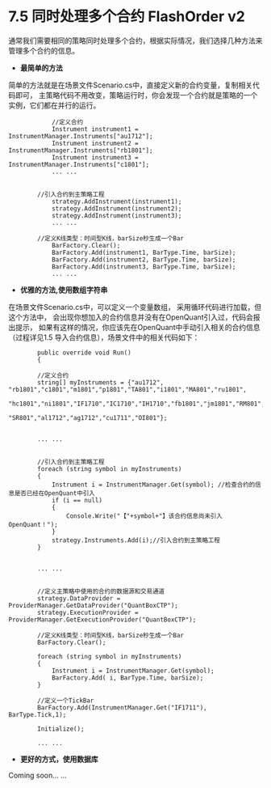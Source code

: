 # 7.5 同时处理多个合约 FlashOrder v2

通常我们需要相同的策略同时处理多个合约，根据实际情况，我们选择几种方法来管理多个合约的信息。

* **最简单的方法**

简单的方法就是在场景文件Scenario.cs中，直接定义新的合约变量，复制相关代码即可， 主策略代码不用改变，策略运行时，你会发现一个合约就是策略的一个实例，它们都在并行的运行。

```text
            //定义合约
            Instrument instrument1 = InstrumentManager.Instruments["au1712"];
            Instrument instrument2 = InstrumentManager.Instruments["rb1801"];
            Instrument instrument3 = InstrumentManager.Instruments["c1801"];
            ... ... 


        //引入合约到主策略工程
            strategy.AddInstrument(instrument1);
            strategy.AddInstrument(instrument2);
            strategy.AddInstrument(instrument3);
            ... ... 

        //定义K线类型：时间型K线，barSize秒生成一个Bar
            BarFactory.Clear();
            BarFactory.Add(instrument1, BarType.Time, barSize);
            BarFactory.Add(instrument2, BarType.Time, barSize);
            BarFactory.Add(instrument3, BarType.Time, barSize);
            ... ...
```

* **优雅的方法,使用数组字符串**

在场景文件Scenario.cs中，可以定义一个变量数组， 采用循环代码进行加载，但这个方法中， 会出现你想加入的合约信息并没有在OpenQuant引入过，代码会报出提示， 如果有这样的情况，你应该先在OpenQuant中手动引入相关的合约信息（过程详见1.5 导入合约信息），场景文件中的相关代码如下：

```text
        public override void Run()
        {

        //定义合约
        string[] myInstruments = {"au1712", "rb1801","c1801","m1801","p1801","TA801","i1801","MA801","ru1801", 
                              "hc1801","ni1801","IF1710","IC1710","IH1710","fb1801","jm1801","RM801","ZC801", 
                              "SR801","al1712","ag1712","cu1711","OI801"};


        ... ... 


        //引入合约到主策略工程
        foreach (string symbol in myInstruments)
        {
            Instrument i = InstrumentManager.Get(symbol); //检查合约的信息是否已经在OpenQuant中引入
            if (i == null)
            {
                Console.Write("【"+symbol+"】该合约信息尚未引入OpenQuant！");
            }
            strategy.Instruments.Add(i);//引入合约到主策略工程
        }


        ... ... 


        //定义主策略中使用的合约的数据源和交易通道
        strategy.DataProvider = ProviderManager.GetDataProvider("QuantBoxCTP");
        strategy.ExecutionProvider = ProviderManager.GetExecutionProvider("QuantBoxCTP");

        //定义K线类型：时间型K线，barSize秒生成一个Bar
        BarFactory.Clear();

        foreach (string symbol in myInstruments)
        {
            Instrument i = InstrumentManager.Get(symbol);
            BarFactory.Add( i, BarType.Time, barSize);
        }

        //定义一个TickBar
        BarFactory.Add(InstrumentManager.Get("IF1711"), BarType.Tick,1);

        Initialize();

        ... ...
```

* **更好的方式，使用数据库**

Coming soon... ...

